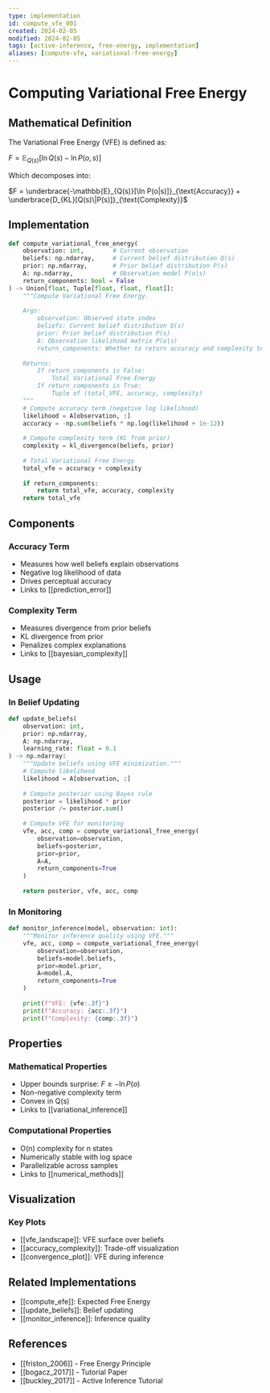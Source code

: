 ```yaml
---
type: implementation
id: compute_vfe_001
created: 2024-02-05
modified: 2024-02-05
tags: [active-inference, free-energy, implementation]
aliases: [compute-vfe, variational-free-energy]
---
```


# Computing Variational Free Energy

## Mathematical Definition

The Variational Free Energy (VFE) is defined as:

$F = \mathbb{E}_{Q(s)}[\ln Q(s) - \ln P(o,s)]$

Which decomposes into:

$F = \underbrace{-\mathbb{E}_{Q(s)}[\ln P(o|s)]}_{\text{Accuracy}} + \underbrace{D_{KL}[Q(s)\|P(s)]}_{\text{Complexity}}$

## Implementation

```python
def compute_variational_free_energy(
    observation: int,        # Current observation
    beliefs: np.ndarray,     # Current belief distribution Q(s)
    prior: np.ndarray,       # Prior belief distribution P(s)
    A: np.ndarray,           # Observation model P(o|s)
    return_components: bool = False
) -> Union[float, Tuple[float, float, float]]:
    """Compute Variational Free Energy.
    
    Args:
        observation: Observed state index
        beliefs: Current belief distribution Q(s)
        prior: Prior belief distribution P(s)
        A: Observation likelihood matrix P(o|s)
        return_components: Whether to return accuracy and complexity terms
        
    Returns:
        If return_components is False:
            Total Variational Free Energy
        If return_components is True:
            Tuple of (total_VFE, accuracy, complexity)
    """
    # Compute accuracy term (negative log likelihood)
    likelihood = A[observation, :]
    accuracy = -np.sum(beliefs * np.log(likelihood + 1e-12))
    
    # Compute complexity term (KL from prior)
    complexity = kl_divergence(beliefs, prior)
    
    # Total Variational Free Energy
    total_vfe = accuracy + complexity
    
    if return_components:
        return total_vfe, accuracy, complexity
    return total_vfe
```

## Components

### Accuracy Term
- Measures how well beliefs explain observations
- Negative log likelihood of data
- Drives perceptual accuracy
- Links to [[prediction_error]]

### Complexity Term
- Measures divergence from prior beliefs
- KL divergence from prior
- Penalizes complex explanations
- Links to [[bayesian_complexity]]

## Usage

### In Belief Updating
```python
def update_beliefs(
    observation: int,
    prior: np.ndarray,
    A: np.ndarray,
    learning_rate: float = 0.1
) -> np.ndarray:
    """Update beliefs using VFE minimization."""
    # Compute likelihood
    likelihood = A[observation, :]
    
    # Compute posterior using Bayes rule
    posterior = likelihood * prior
    posterior /= posterior.sum()
    
    # Compute VFE for monitoring
    vfe, acc, comp = compute_variational_free_energy(
        observation=observation,
        beliefs=posterior,
        prior=prior,
        A=A,
        return_components=True
    )
    
    return posterior, vfe, acc, comp
```

### In Monitoring
```python
def monitor_inference(model, observation: int):
    """Monitor inference quality using VFE."""
    vfe, acc, comp = compute_variational_free_energy(
        observation=observation,
        beliefs=model.beliefs,
        prior=model.prior,
        A=model.A,
        return_components=True
    )
    
    print(f"VFE: {vfe:.3f}")
    print(f"Accuracy: {acc:.3f}")
    print(f"Complexity: {comp:.3f}")
```

## Properties

### Mathematical Properties
- Upper bounds surprise: $F \geq -\ln P(o)$
- Non-negative complexity term
- Convex in Q(s)
- Links to [[variational_inference]]

### Computational Properties
- O(n) complexity for n states
- Numerically stable with log space
- Parallelizable across samples
- Links to [[numerical_methods]]

## Visualization

### Key Plots
- [[vfe_landscape]]: VFE surface over beliefs
- [[accuracy_complexity]]: Trade-off visualization
- [[convergence_plot]]: VFE during inference

## Related Implementations
- [[compute_efe]]: Expected Free Energy
- [[update_beliefs]]: Belief updating
- [[monitor_inference]]: Inference quality

## References
- [[friston_2006]] - Free Energy Principle
- [[bogacz_2017]] - Tutorial Paper
- [[buckley_2017]] - Active Inference Tutorial 